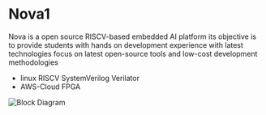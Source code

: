 
# Nova1

Nova is a open source RISCV-based embedded AI platform its objective is to provide students with hands on development experience with latest technologies 
focus on latest open-source tools and low-cost development methodologies

- linux RISCV SystemVerilog Verilator
- AWS-Cloud FPGA

![Block Diagram](https://user-images.githubusercontent.com/81455748/160122530-619fee2e-f70b-48ba-948c-886e30f6f566.png)

